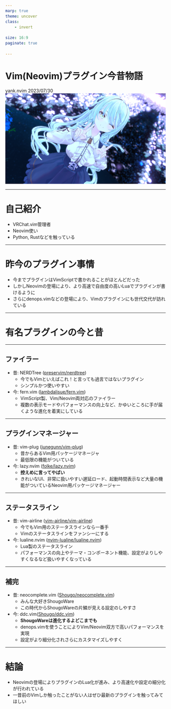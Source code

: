 ```yaml
---
marp: true
theme: uncover
class:
    - invert

size: 16:9
paginate: true

---
```


# Vim(Neovim)プラグイン今昔物語
yank.nvim
2023/07/30
![bg brightness:0.7](https://raw.githubusercontent.com/vrchat-vim/lt-slides/main/vim-plugins-old-and-new/bg.png)

---

# 自己紹介
- VRChat.vim管理者
- Neovim使い
- Python, Rustなどを触っている

---

# 昨今のプラグイン事情
- 今までプラグインはVimScriptで書かれることがほとんどだった
- しかしNeovimの登場により、より高速で自由度の高いLuaでプラグインが書けるように
- さらにdenops.vimなどの登場により、Vimのプラグインにも世代交代が訪れている

---

# 有名プラグインの今と昔

---

## ファイラー
- 昔: NERDTree ([preservim/nerdtree](https://github.com/preservim/nerdtree))
    - 今でもVimといえばこれ！と言っても過言ではないプラグイン
    - シンプルかつ使いやすい
- 今: fern.vim ([lambdalisue/fern.vim](https://github.com/lambdalisue/fern.vim))
    - VimScript製、Vim/Neovim両対応のファイラー
    - 複数の表示モードやパフォーマンスの向上など、かゆいところに手が届くような進化を着実にしている

---

## プラグインマネージャー
- 昔: vim-plug ([junegunn/vim-plug](https://github.com/junegunn/vim-plug))
    - 昔からあるVim用パッケージマネージャ
    - 最低限の機能がついている
- 今: lazy.nvim ([folke/lazy.nvim](https://github.com/folke/lazy.nvim))
    - **控えめに言ってやばい**
    - きれいなUI、非常に扱いやすい遅延ロード、起動時間表示など大量の機能がついているNeovim用パッケージマネージャー

---

## ステータスライン
- 昔: vim-airline ([vim-airline/vim-airline](https://github.com/vim-airline/vim-airline))
    - 今でもVim用のステータスラインなら一番手
    - Vimのステータスラインをファンシーにする
- 今: lualine.nvim ([nvim-lualine/lualine.nvim](https://github.com/nvim-lualine/lualine.nvim))
    - Lua製のステータスライン
    - パフォーマンスの向上やテーマ・コンポーネント機能、設定がよりしやすくなるなど扱いやすくなっている

---

## 補完
- 昔: neocomplete.vim ([Shougo/neocomplete.vim](https://github.com/Shougo/neocomplete.vim))
    - みんな大好きShougoWare
    - この時代からShougoWareの片鱗が見える設定のしやすさ
- 今: ddc.vim([Shougo/ddc.vim](https://github.com/Shougo/ddc.vim))
    - **ShougoWareは進化するよどこまでも**
    - denops.vimを使うことによりVim/Neovim双方で高いパフォーマンスを実現
    - 設定がより細分化されさらにカスタマイズしやすく

---

# 結論
- Neovimの登場によりプラグインのLua化が進み、より高速化や設定の細分化が行われている
- 一昔前のVimしか触ったことがない人はぜひ最新のプラグインを触ってみてほしい

